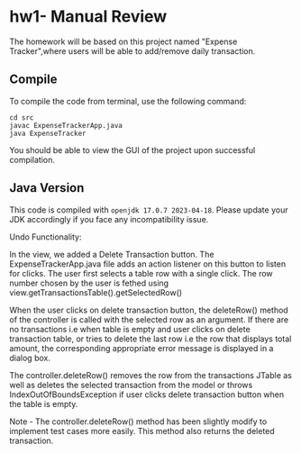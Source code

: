 # hw1- Manual Review

The homework will be based on this project named "Expense Tracker",where users will be able to add/remove daily transaction. 

## Compile

To compile the code from terminal, use the following command:
```
cd src
javac ExpenseTrackerApp.java
java ExpenseTracker
```

You should be able to view the GUI of the project upon successful compilation. 

## Java Version
This code is compiled with ```openjdk 17.0.7 2023-04-18```. Please update your JDK accordingly if you face any incompatibility issue.

Undo Functionality:

In the view, we added a Delete Transaction button. The ExpenseTrackerApp.java file adds an action listener on this button to listen for clicks. The user first selects a table row with a single click.
The row number chosen by the user is fethed using view.getTransactionsTable().getSelectedRow() 

When the user clicks on delete transaction button, the deleteRow() method of the controller is called with the selected row as an argument. If there are no transactions i.e when table is empty and user clicks on delete transaction table, or tries to delete the last row i.e the row that displays total amount, the corresponding appropriate error message is displayed in a dialog box.

The controller.deleteRow() removes the row from the transactions JTable as well as deletes the selected transaction from the model or throws IndexOutOfBoundsException if user clicks delete transaction button when the table is empty. 

Note - 
The controller.deleteRow() method has been slightly modify to implement test cases more easily. This method also returns the deleted transaction.